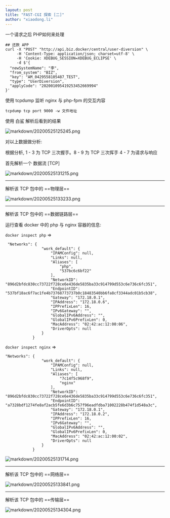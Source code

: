 ```yaml
---
layout: post
title: "FAST-CGI 探索 [二]"
author: "xiaodong.li"
---
```


一个请求之后 PHP如何来处理



```shell
## 还款 APP
curl -X "POST" "http://api.biz.docker/central/user-diversion" \
     -H 'Content-Type: application/json; charset=utf-8' \
     -H 'Cookie: XDEBUG_SESSION=XDEBUG_ECLIPSE' \
     -d $'{
  "newSystemName": "李",
  "from_system": "BIZ",
  "key": "AM_0429558105487_TEST",
  "type": "UserDiversion",
  "applyCode": "202001095419253452669994"
}'

```



使用 tcpdump 监听 nginx 与 php-fpm 的交互内容



```shell
tcpdump tcp port 9000 -w 文件地址
```



使用 白鲨 解析后看到的结果

![markdown/20200525125245.png](https://note.img.lixd.club/markdown/20200525125245.png?imageView2/0/interlace/1/q/100|watermark/2/text/6aSo/font/5qW35L2T/fontsize/480/fill/IzQyNTg3RQ==/dissolve/24/gravity/SouthEast/dx/10/dy/10)

对以上数据做分析:

根据分析, 1 - 3 为 TCP 三次握手。8 - 9 为 TCP 三次挥手 4 - 7 为请求与响应

首先解析一个 数据流 [TCP]

![markdown/20200525131215.png](https://note.img.lixd.club/markdown/20200525131215.png?imageView2/0/interlace/1/q/100|watermark/2/text/6aSo/font/5qW35L2T/fontsize/480/fill/IzQyNTg3RQ==/dissolve/24/gravity/SouthEast/dx/10/dy/10)



---

解析该 TCP 包中的 ==物理层==

![markdown/20200525133233.png](https://note.img.lixd.club/markdown/20200525133233.png?imageView2/0/interlace/1/q/100|watermark/2/text/6aSo/font/5qW35L2T/fontsize/480/fill/IzQyNTg3RQ==/dissolve/24/gravity/SouthEast/dx/10/dy/10)

---

解析该 TCP 包中的 ==数据链路层==

运行查看 docker 中的 php  与 nginx 容器的信息:

`docker inspect php` => 

```
 "Networks": {
                "work_default": {
                    "IPAMConfig": null,
                    "Links": null,
                    "Aliases": [
                        "php",
                        "537bc6c6bf22"
                    ],
                    "NetworkID": "896d2bfdc830cc73722f728ce6e436de5835ba33c914799d553c6e736c6fc351",
                    "EndpointID": "537bf18ac6f7ac1fe4b73768773737b0c18483540bb6fa8cf3344adc01b5cb38",
                    "Gateway": "172.18.0.1",
                    "IPAddress": "172.18.0.6",
                    "IPPrefixLen": 16,
                    "IPv6Gateway": "",
                    "GlobalIPv6Address": "",
                    "GlobalIPv6PrefixLen": 0,
                    "MacAddress": "02:42:ac:12:00:06",
                    "DriverOpts": null
                }
            }
```

`docker inspect nginx` => 

```
"Networks": {
                "work_default": {
                    "IPAMConfig": null,
                    "Links": null,
                    "Aliases": [
                        "7c14f5c968f9",
                        "nginx"
                    ],
                    "NetworkID": "896d2bfdc830cc73722f728ce6e436de5835ba33c914799d553c6e736c6fc351",
                    "EndpointID": "a7328bdf1274fe8af2acb5fe6d3b6c757f96eadfdba71002228b474f1d548a3c",
                    "Gateway": "172.18.0.1",
                    "IPAddress": "172.18.0.2",
                    "IPPrefixLen": 16,
                    "IPv6Gateway": "",
                    "GlobalIPv6Address": "",
                    "GlobalIPv6PrefixLen": 0,
                    "MacAddress": "02:42:ac:12:00:02",
                    "DriverOpts": null
                }
            }
```

![markdown/20200525131714.png](https://note.img.lixd.club/markdown/20200525131714.png?imageView2/0/interlace/1/q/100|watermark/2/text/6aSo/font/5qW35L2T/fontsize/480/fill/IzQyNTg3RQ==/dissolve/24/gravity/SouthEast/dx/10/dy/10)



---

解析该 TCP 包中的 ==网络层==

![markdown/20200525133841.png](https://note.img.lixd.club/markdown/20200525133841.png?imageView2/0/interlace/1/q/100|watermark/2/text/6aSo/font/5qW35L2T/fontsize/480/fill/IzQyNTg3RQ==/dissolve/24/gravity/SouthEast/dx/10/dy/10)

---

解析该 TCP 包中的 ==传输层==

![markdown/20200525134304.png](https://note.img.lixd.club/markdown/20200525134304.png?imageView2/0/interlace/1/q/100|watermark/2/text/6aSo/font/5qW35L2T/fontsize/480/fill/IzQyNTg3RQ==/dissolve/24/gravity/SouthEast/dx/10/dy/10)
